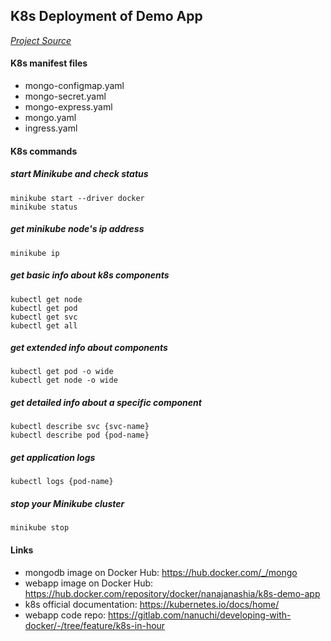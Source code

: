 ## K8s Deployment of Demo App

[*Project Source*](https://www.youtube.com/watch?v=X48VuDVv0do&t=8171s&ab_channel=TechWorldwithNana)




#### K8s manifest files 
* mongo-configmap.yaml
* mongo-secret.yaml
* mongo-express.yaml
* mongo.yaml
* ingress.yaml

#### K8s commands

##### start Minikube and check status
    minikube start --driver docker 
    minikube status

##### get minikube node's ip address
    minikube ip

##### get basic info about k8s components
    kubectl get node
    kubectl get pod
    kubectl get svc
    kubectl get all

##### get extended info about components
    kubectl get pod -o wide
    kubectl get node -o wide

##### get detailed info about a specific component
    kubectl describe svc {svc-name}
    kubectl describe pod {pod-name}

##### get application logs
    kubectl logs {pod-name}
    
##### stop your Minikube cluster
    minikube stop


#### Links
* mongodb image on Docker Hub: https://hub.docker.com/_/mongo
* webapp image on Docker Hub: https://hub.docker.com/repository/docker/nanajanashia/k8s-demo-app
* k8s official documentation: https://kubernetes.io/docs/home/
* webapp code repo: https://gitlab.com/nanuchi/developing-with-docker/-/tree/feature/k8s-in-hour